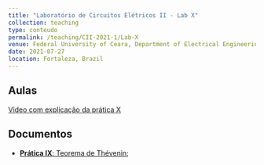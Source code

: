 ```yaml
---
title: "Laboratório de Circuitos Elétricos II - Lab X"
collection: teaching
type: conteudo
permalink: /teaching/CII-2021-1/Lab-X
venue: Federal University of Ceara, Department of Electrical Engineering
date: 2021-07-27
location: Fortaleza, Brazil
---
```


## Aulas
[Video com explicação da prática X]()

## Documentos
- [**Prática IX**: Teorema de Thévenin](https://github.com/lucassm/lucassm.github.io/raw/master/files/CII-2021-1/Lab-X-Thevenin-2021.pdf);
